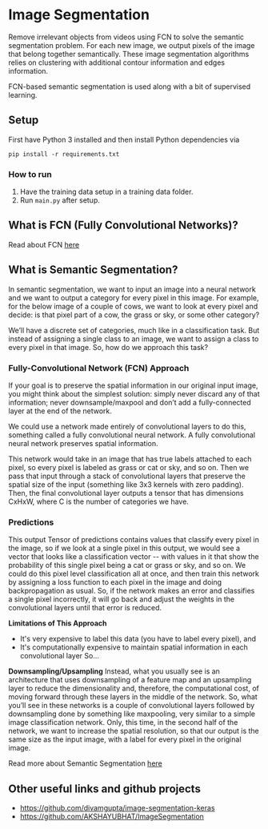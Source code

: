 # Image Segmentation
Remove irrelevant objects from videos using FCN to solve the semantic segmentation problem. For each new image, we output pixels of the image that belong together semantically. These image segmentation algorithms relies on clustering with additional contour information and edges information.  

FCN-based semantic segmentation is used along with a bit of supervised learning.

## Setup
First have Python 3 installed and then install Python dependencies via
```
pip install -r requirements.txt
``` 

### How to run
1. Have the training data setup in a training data folder.  
2. Run `main.py` after setup.  

## What is FCN (Fully Convolutional Networks)?
Read about FCN [here](http://deeplearning.net/tutorial/fcn_2D_segm.html)

## What is Semantic Segmentation?
In semantic segmentation, we want to input an image into a neural network and we want to output a category for every pixel in this image. For example, for the below image of a couple of cows, we want to look at every pixel and decide: is that pixel part of a cow, the grass or sky, or some other category? 

We’ll have a discrete set of categories, much like in a classification task. But instead of assigning a single class to an image, we want to assign a class to every pixel in that image. So, how do we approach this task?  

### Fully-Convolutional Network (FCN) Approach
If your goal is to preserve the spatial information in our original input image, you might think about the simplest solution: simply never discard any of that information; never downsample/maxpool and don’t add a fully-connected layer at the end of the network.

We could use a network made entirely of convolutional layers to do this, something called a fully convolutional neural network. A fully convolutional neural network preserves spatial information.

This network would take in an image that has true labels attached to each pixel, so every pixel is labeled as grass or cat or sky, and so on. Then we pass that input through a stack of convolutional layers that preserve the spatial size of the input (something like 3x3 kernels with zero padding). Then, the final convolutional layer outputs a tensor that has dimensions CxHxW, where C is the number of categories we have.

### Predictions
This output Tensor of predictions contains values that classify every pixel in the image, so if we look at a single pixel in this output, we would see a vector that looks like a classification vector -- with values in it that show the probability of this single pixel being a cat or grass or sky, and so on. We could do this pixel level classification all at once, and then train this network by assigning a loss function to each pixel in the image and doing backpropagation as usual. So, if the network makes an error and classifies a single pixel incorrectly, it will go back and adjust the weights in the convolutional layers until that error is reduced.

**Limitations of This Approach** 
- It's very expensive to label this data (you have to label every pixel), and
- It's computationally expensive to maintain spatial information in each convolutional layer
So...

**Downsampling/Upsampling**
Instead, what you usually see is an architecture that uses downsampling of a feature map and an upsampling layer to reduce the dimensionality and, therefore, the computational cost, of moving forward through these layers in the middle of the network. So, what you’ll see in these networks is a couple of convolutional layers followed by downsampling done by something like maxpooling, very similar to a simple image classification network. Only, this time, in the second half of the network, we want to increase the spatial resolution, so that our output is the same size as the input image, with a label for every pixel in the original image.

Read more about Semantic Segmentation [here](https://nanonets.com/blog/how-to-do-semantic-segmentation-using-deep-learning/)

## Other useful links and github projects
- https://github.com/divamgupta/image-segmentation-keras
- https://github.com/AKSHAYUBHAT/ImageSegmentation
